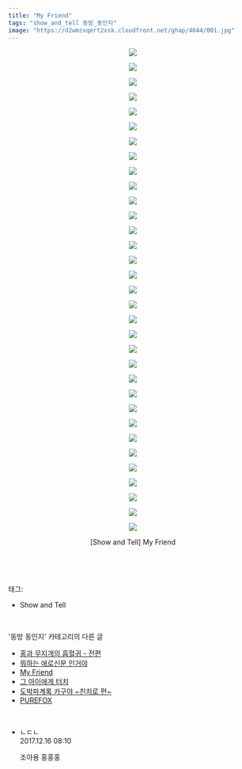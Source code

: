 ```yaml
---
title: "My Friend"
tags: "show_and_tell 동방_동인지"
image: "https://d2wmzxqert2xsk.cloudfront.net/ghap/4044/001.jpg"
---
```

<div class="article">
<p style="text-align: center; clear: none; float: none;"><img src="{{ site.imgserver11 }}/ghap/4044/001.jpg"/></p>
<p style="text-align: center; clear: none; float: none;"><img src="{{ site.imgserver11 }}/ghap/4044/002.jpg"/></p>
<p style="text-align: center; clear: none; float: none;"><img src="{{ site.imgserver11 }}/ghap/4044/003.jpg"/></p>
<p style="text-align: center; clear: none; float: none;"><img src="{{ site.imgserver11 }}/ghap/4044/004.jpg"/></p>
<p style="text-align: center; clear: none; float: none;"><img src="{{ site.imgserver11 }}/ghap/4044/005.jpg"/></p>
<p style="text-align: center; clear: none; float: none;"><img src="{{ site.imgserver11 }}/ghap/4044/006.jpg"/></p>
<p style="text-align: center; clear: none; float: none;"><img src="{{ site.imgserver11 }}/ghap/4044/007.jpg"/></p>
<p style="text-align: center; clear: none; float: none;"><img src="{{ site.imgserver11 }}/ghap/4044/008.jpg"/></p>
<p style="text-align: center; clear: none; float: none;"><img src="{{ site.imgserver11 }}/ghap/4044/009.jpg"/></p>
<p style="text-align: center; clear: none; float: none;"><img src="{{ site.imgserver11 }}/ghap/4044/010.jpg"/></p>
<p style="text-align: center; clear: none; float: none;"><img src="{{ site.imgserver11 }}/ghap/4044/011.jpg"/></p>
<p style="text-align: center; clear: none; float: none;"><img src="{{ site.imgserver11 }}/ghap/4044/012.jpg"/></p>
<p style="text-align: center; clear: none; float: none;"><img src="{{ site.imgserver11 }}/ghap/4044/013.jpg"/></p>
<p style="text-align: center; clear: none; float: none;"><img src="{{ site.imgserver11 }}/ghap/4044/014.jpg"/></p>
<p style="text-align: center; clear: none; float: none;"><img src="{{ site.imgserver11 }}/ghap/4044/015.jpg"/></p>
<p style="text-align: center; clear: none; float: none;"><img src="{{ site.imgserver11 }}/ghap/4044/016.jpg"/></p>
<p style="text-align: center; clear: none; float: none;"><img src="{{ site.imgserver11 }}/ghap/4044/017.jpg"/></p>
<p style="text-align: center; clear: none; float: none;"><img src="{{ site.imgserver11 }}/ghap/4044/018.jpg"/></p>
<p style="text-align: center; clear: none; float: none;"><img src="{{ site.imgserver11 }}/ghap/4044/019.jpg"/></p>
<p style="text-align: center; clear: none; float: none;"><img src="{{ site.imgserver11 }}/ghap/4044/020.jpg"/></p>
<p style="text-align: center; clear: none; float: none;"><img src="{{ site.imgserver11 }}/ghap/4044/021.jpg"/></p>
<p style="text-align: center; clear: none; float: none;"><img src="{{ site.imgserver11 }}/ghap/4044/022.jpg"/></p>
<p style="text-align: center; clear: none; float: none;"><img src="{{ site.imgserver11 }}/ghap/4044/023.jpg"/></p>
<p style="text-align: center; clear: none; float: none;"><img src="{{ site.imgserver11 }}/ghap/4044/024.jpg"/></p>
<p style="text-align: center; clear: none; float: none;"><img src="{{ site.imgserver11 }}/ghap/4044/025.jpg"/></p>
<p style="text-align: center; clear: none; float: none;"><img src="{{ site.imgserver11 }}/ghap/4044/026.jpg"/></p>
<p style="text-align: center; clear: none; float: none;"><img src="{{ site.imgserver11 }}/ghap/4044/027.jpg"/></p>
<p style="text-align: center; clear: none; float: none;"><img src="{{ site.imgserver11 }}/ghap/4044/028.jpg"/></p>
<p style="text-align: center; clear: none; float: none;"><img src="{{ site.imgserver11 }}/ghap/4044/029.jpg"/></p>
<p style="text-align: center; clear: none; float: none;"><img src="{{ site.imgserver11 }}/ghap/4044/030.jpg"/></p>
<p style="text-align: center; clear: none; float: none;"><img src="{{ site.imgserver11 }}/ghap/4044/031.jpg"/></p>
<p style="text-align: center; clear: none; float: none;"><img src="{{ site.imgserver11 }}/ghap/4044/032.jpg"/></p>
<p style="text-align: center; clear: none; float: none;"><img src="{{ site.imgserver11 }}/ghap/4044/033.jpg"/></p>
<p style="text-align: center; clear: none; float: none;">[Show and Tell] My Friend</p>
<p><br/></p>
</div><br/>
<div class="tagTrail">
<p>태그: </p>
<ul>
<li>Show and Tell</li>
</ul>
</div><br/>
<div class="another">
<p>'동방 동인지' 카테고리의 다른 글</p>
<ul>
<li><a href="/ghap_4046">홍과 무지개의 흡혈귀 - 전편</a></li>
<li><a href="/ghap_4045">뭐하는 애로신문 인거야</a></li>
<li><a href="/ghap_4044">My Friend</a></li>
<li><a href="/ghap_4043">그 아이에게 터치</a></li>
<li><a href="/ghap_4041">도박파계록 카구야 ~친치로 편~</a></li>
<li><a href="/ghap_4040">PUREFOX</a></li>
</ul>
</div><br/>
<div class="cb_module cb_fluid">
<div class="cb_wrt cb_profile">
<div class="comment">
<ul>
<li class="cb_thumb_off" id="comment15153201">
<div class="cb_comment_area">
<div class="cb_info_area">
<div class="cb_section">
<span class="cb_nick_name">ㄴㄷㄴ</span>
</div>
<div class="cb_section">
<span class="cb_date">2017.12.16 08:10 </span>
</div>
</div>
<div class="cb_dsc_comment">
<p class="cb_dsc">
											조아용 홍홍홍
										</p>
</div>
</div></li>
</ul>
</div>
</div><!-- commentList close -->
</div><br/>
